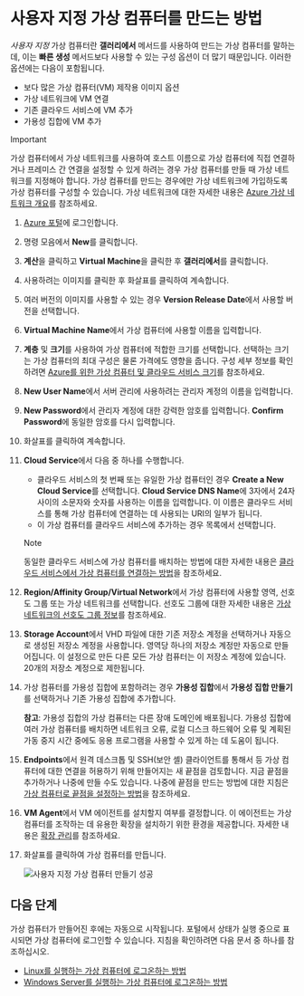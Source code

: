 # <a name="how-to-create-a-custom-virtual-machine"></a>사용자 지정 가상 컴퓨터를 만드는 방법
*사용자 지정* 가상 컴퓨터란 **갤러리에서** 메서드를 사용하여 만드는 가상 컴퓨터를 말하는데, 이는 **빠른 생성** 메서드보다 사용할 수 있는 구성 옵션이 더 많기 때문입니다. 이러한 옵션에는 다음이 포함됩니다.

* 보다 많은 가상 컴퓨터(VM) 제작용 이미지 옵션
* 가상 네트워크에 VM 연결
* 기존 클라우드 서비스에 VM 추가
* 가용성 집합에 VM 추가

> [!IMPORTANT]
> 가상 컴퓨터에서 가상 네트워크를 사용하여 호스트 이름으로 가상 컴퓨터에 직접 연결하거나 프레미스 간 연결을 설정할 수 있게 하려는 경우 가상 컴퓨터를 만들 때 가상 네트워크를 지정해야 합니다. 가상 컴퓨터를 만드는 경우에만 가상 네트워크에 가입하도록 가상 컴퓨터를 구성할 수 있습니다. 가상 네트워크에 대한 자세한 내용은 [Azure 가상 네트워크 개요](http://go.microsoft.com/fwlink/p/?LinkID=294063)를 참조하세요.
> 
> 

1. [Azure 포털](http://manage.windowsazure.com)에 로그인합니다.
2. 명령 모음에서 **New**를 클릭합니다.
3. **계산**을 클릭하고 **Virtual Machine**을 클릭한 후 **갤러리에서**를 클릭합니다.
4. 사용하려는 이미지를 클릭한 후 화살표를 클릭하여 계속합니다.
5. 여러 버전의 이미지를 사용할 수 있는 경우 **Version Release Date**에서 사용할 버전을 선택합니다.
6. **Virtual Machine Name**에서 가상 컴퓨터에 사용할 이름을 입력합니다.
7. **계층** 및 **크기**를 사용하여 가상 컴퓨터에 적합한 크기를 선택합니다. 선택하는 크기는 가상 컴퓨터의 최대 구성은 물론 가격에도 영향을 줍니다. 구성 세부 정보를 확인하려면 [Azure를 위한 가상 컴퓨터 및 클라우드 서비스 크기](http://go.microsoft.com/fwlink/p/?LinkID=389844)를 참조하세요.
8. **New User Name**에서 서버 관리에 사용하려는 관리자 계정의 이름을 입력합니다.
9. **New Password**에서 관리자 계정에 대한 강력한 암호를 입력합니다. **Confirm Password**에 동일한 암호를 다시 입력합니다.
10. 화살표를 클릭하여 계속합니다.
11. **Cloud Service**에서 다음 중 하나를 수행합니다.
    
    * 클라우드 서비스의 첫 번째 또는 유일한 가상 컴퓨터인 경우 **Create a New Cloud Service**를 선택합니다. **Cloud Service DNS Name**에 3자에서 24자 사이의 소문자와 숫자를 사용하는 이름을 입력합니다. 이 이름은 클라우드 서비스를 통해 가상 컴퓨터에 연결하는 데 사용되는 URI의 일부가 됩니다.
    * 이 가상 컴퓨터를 클라우드 서비스에 추가하는 경우 목록에서 선택합니다.
    
    > [!NOTE]
    > 동일한 클라우드 서비스에 가상 컴퓨터를 배치하는 방법에 대한 자세한 내용은 [클라우드 서비스에서 가상 컴퓨터를 연결하는 방법](https://azure.microsoft.com/manage/windows/how-to-guides/connect-to-a-cloud-service/)을 참조하세요.
    > 
    > 
12. **Region/Affinity Group/Virtual Network**에서 가상 컴퓨터에 사용할 영역, 선호도 그룹 또는 가상 네트워크를 선택합니다. 선호도 그룹에 대한 자세한 내용은 [가상 네트워크의 선호도 그룹 정보](../articles/virtual-network/virtual-networks-migrate-to-regional-vnet.md)를 참조하세요.
13. **Storage Account**에서 VHD 파일에 대한 기존 저장소 계정을 선택하거나 자동으로 생성된 저장소 계정을 사용합니다. 영역당 하나의 저장소 계정만 자동으로 만들어집니다. 이 설정으로 만든 다른 모든 가상 컴퓨터는 이 저장소 계정에 있습니다. 20개의 저장소 계정으로 제한됩니다.
14. 가상 컴퓨터를 가용성 집합에 포함하려는 경우 **가용성 집합**에서 **가용성 집합 만들기**를 선택하거나 기존 가용성 집합에 추가합니다.
    
    **참고**: 가용성 집합의 가상 컴퓨터는 다른 장애 도메인에 배포됩니다. 가용성 집합에 여러 가상 컴퓨터를 배치하면 네트워크 오류, 로컬 디스크 하드웨어 오류 및 계획된 가동 중지 시간 중에도 응용 프로그램을 사용할 수 있게 하는 데 도움이 됩니다.
15. **Endpoints**에서 원격 데스크톱 및 SSH(보안 셸) 클라이언트를 통해서 등 가상 컴퓨터에 대한 연결을 허용하기 위해 만들어지는 새 끝점을 검토합니다. 지금 끝점을 추가하거나 나중에 만들 수도 있습니다. 나중에 끝점을 만드는 방법에 대한 지침은 [가상 컴퓨터로 끝점을 설정하는 방법](../articles/virtual-machines/windows/classic/setup-endpoints.md?toc=%2fazure%2fvirtual-machines%2fwindows%2fclassic%2ftoc.json)을 참조하세요.
16. **VM Agent**에서 VM 에이전트를 설치할지 여부를 결정합니다. 이 에이전트는 가상 컴퓨터를 조작하는 데 유용한 확장을 설치하기 위한 환경을 제공합니다. 자세한 내용은 [확장 관리](http://go.microsoft.com/FWLink/p/?LinkID=390493)를 참조하세요.
17. 화살표를 클릭하여 가상 컴퓨터를 만듭니다.
    
    ![사용자 지정 가상 컴퓨터 만들기 성공](./media/howto-custom-create-vm/VMSuccessWindows.png)

## <a name="next-steps"></a>다음 단계
가상 컴퓨터가 만들어진 후에는 자동으로 시작됩니다. 포털에서 상태가 실행 중으로 표시되면 가상 컴퓨터에 로그인할 수 있습니다. 지침을 확인하려면 다음 문서 중 하나를 참조하십시오.

* [Linux를 실행하는 가상 컴퓨터에 로그온하는 방법](../articles/virtual-machines/linux/mac-create-ssh-keys.md?toc=%2fazure%2fvirtual-machines%2flinux%2ftoc.json)
* [Windows Server를 실행하는 가상 컴퓨터에 로그온하는 방법](../articles/virtual-machines/windows/classic/connect-logon.md?toc=%2fazure%2fvirtual-machines%2fwindows%2fclassic%2ftoc.json)

